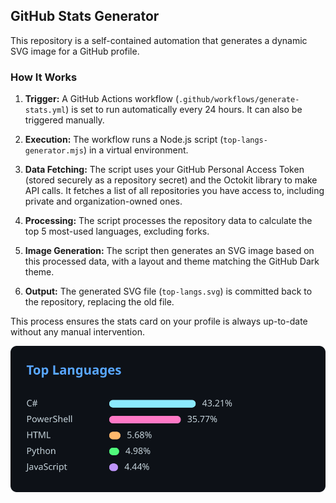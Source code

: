 ## GitHub Stats Generator
This repository is a self-contained automation that generates a dynamic SVG image for a GitHub profile.

### How It Works
1. **Trigger:** A GitHub Actions workflow (`.github/workflows/generate-stats.yml`) is set to run automatically every 24 hours. It can also be triggered manually.

2. **Execution:** The workflow runs a Node.js script (`top-langs-generator.mjs`) in a virtual environment.

3. **Data Fetching:** The script uses your GitHub Personal Access Token (stored securely as a repository secret) and the Octokit library to make API calls. It fetches a list of all repositories you have access to, including private and organization-owned ones.

4. **Processing:** The script processes the repository data to calculate the top 5 most-used languages, excluding forks.

5. **Image Generation:** The script then generates an SVG image based on this processed data, with a layout and theme matching the GitHub Dark theme.

6. **Output:** The generated SVG file (`top-langs.svg`) is committed back to the repository, replacing the old file.

This process ensures the stats card on your profile is always up-to-date without any manual intervention. 

![Top Languages](https://github.com/jshujshu/github-stats-generator/raw/main/top-langs.svg)
